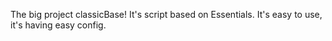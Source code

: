 The big project classicBase!
It's script based on Essentials.
It's easy to use, it's having easy config.
